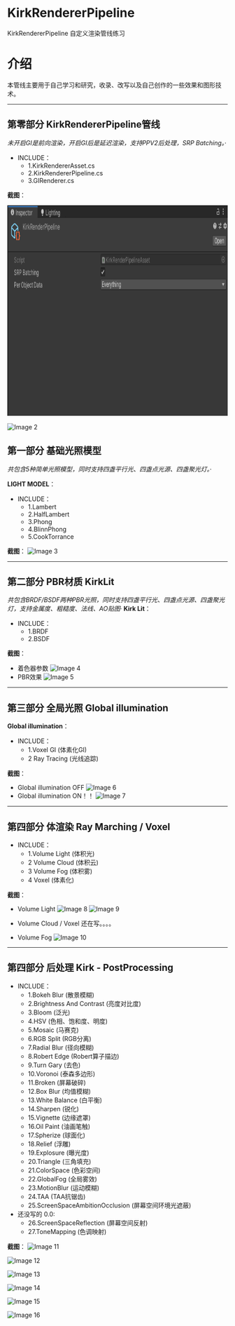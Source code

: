# KirkRendererPipeline
KirkRendererPipeline 自定义渲染管线练习
# 介绍

本管线主要用于自己学习和研究，收录、改写以及自己创作的一些效果和图形技术。

---

## 第零部分 KirkRendererPipeline管线
 *未开启GI是前向渲染，开启GI后是延迟渲染，支持PPV2后处理，SRP Batching。*·
- INCLUDE：
  - 1.KirkRendererAsset.cs
  - 2.KirkRendererPipeline.cs
  - 3.GIRenderer.cs

 **截图**：
<div align=left><img width="720" height="480" src="https://github.com/Kirkice/SRPTest/blob/main/SourceImages/7.png"/></div>

![Image 2](https://github.com/Kirkice/SRPTest/tree/main/SourceImages/8.png?raw=true)

## 第一部分 基础光照模型

 *共包含5种简单光照模型，同时支持四盏平行光、四盏点光源、四盏聚光灯。*·

**LIGHT MODEL**：
- INCLUDE：
  - 1.Lambert
  - 2.HalfLambert
  - 3.Phong
  - 4.BlinnPhong
  - 5.CookTorrance
  
 **截图**：
![Image 3](https://github.com/Kirkice/SRPTest/tree/main/SourceImages/lightModel.png?raw=true)

---

## 第二部分 PBR材质 KirkLit
 *共包含BRDF/BSDF两种PBR光照，同时支持四盏平行光、四盏点光源、四盏聚光灯，支持金属度、粗糙度、法线、AO贴图*·
**Kirk Lit**：
- INCLUDE：
  - 1.BRDF
  - 2.BSDF

  
 **截图**：
 - 着色器参数
 ![Image 4](https://github.com/Kirkice/SRPTest/tree/main/SourceImages/pbrM.png?raw=true)
 - PBR效果
 ![Image 5](https://github.com/Kirkice/SRPTest/tree/main/SourceImages/PBRLit.png?raw=true)

---

## 第三部分 全局光照 Global illumination

**Global illumination**：
- INCLUDE：
  - 1.Voxel GI (体素化GI)
  - 2 Ray Tracing (光线追踪)

**截图**：
 - Global illumination OFF
 ![Image 6](https://github.com/Kirkice/SRPTest/tree/main/SourceImages/GIOff.png?raw=true)
 - Global illumination ON！！
 ![Image 7](https://github.com/Kirkice/SRPTest/tree/main/SourceImages/GIOn.png?raw=true)
 
---

## 第四部分 体渲染 Ray Marching / Voxel

- INCLUDE：
  - 1.Volume Light (体积光)
  - 2 Volume Cloud (体积云)
  - 3 Volume Fog   (体积雾)
  - 4 Voxel   (体素化)

**截图**：

 - Volume Light
 ![Image 8](https://github.com/Kirkice/SRPTest/tree/main/SourceImages/Point.png?raw=true)
 ![Image 9](https://github.com/Kirkice/SRPTest/tree/main/SourceImages/Spot.png?raw=true)

 - Volume Cloud / Voxel
   还在写。。。。
   
 - Volume Fog 
 ![Image 10](https://github.com/Kirkice/SRPTest/tree/main/SourceImages/DirectionLight.png?raw=true)

 ---

## 第四部分 后处理 Kirk - PostProcessing
- INCLUDE：
  - 1.Bokeh Blur (散景模糊)
  - 2.Brightness And Contrast (亮度对比度)
  - 3.Bloom (泛光)
  - 4.HSV (色相、饱和度、明度)
  - 5.Mosaic (马赛克)
  - 6.RGB Split (RGB分离)
  - 7.Radial Blur (径向模糊)
  - 8.Robert Edge (Robert算子描边)
  - 9.Turn Gary (去色)
  - 10.Voronoi (泰森多边形)
  - 11.Broken (屏幕破碎)
  - 12.Box Blur (均值模糊)
  - 13.White Balance (白平衡)
  - 14.Sharpen (锐化)
  - 15.Vignette (边缘遮罩)
  - 16.Oil Paint (油画笔触)
  - 17.Spherize (球面化)
  - 18.Relief (浮雕)
  - 19.Explosure (曝光度)
  - 20.Triangle (三角填充)
  - 21.ColorSpace (色彩空间)
  - 22.GlobalFog (全局雾效)
  - 23.MotionBlur (运动模糊)
  - 24.TAA (TAA抗锯齿)
  - 25.ScreenSpaceAmbitionOcclusion (屏幕空间环境光遮蔽)
- 还没写的 0.0:
  - 26.ScreenSpaceReflection (屏幕空间反射)    
  - 27.ToneMapping (色调映射)  

**截图**：
  ![Image 11](https://github.com/Kirkice/SRPTest/tree/main/SourceImages/1.png?raw=true)

  ![Image 12](https://github.com/Kirkice/SRPTest/tree/main/SourceImages/2.png?raw=true)

  ![Image 13](https://github.com/Kirkice/SRPTest/tree/main/SourceImages/3.png?raw=true)

  ![Image 14](https://github.com/Kirkice/SRPTest/tree/main/SourceImages/4.png?raw=true)

  ![Image 15](https://github.com/Kirkice/SRPTest/tree/main/SourceImages/5.png?raw=true)

  ![Image 16](https://github.com/Kirkice/SRPTest/tree/main/SourceImages/6.png?raw=true)
